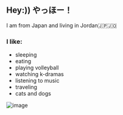 ## Hey:)) やっほー！
I am from Japan and living in Jordan🇯🇵🇯🇴
### I like:
- sleeping
- eating
- playing volleyball
- watching k-dramas
- listening to music
- traveling
-  cats and dogs

 ![image](https://github.com/rm0430/rm0430/assets/156184217/9ec45114-2af2-49be-8027-c0648e1a0d5b)

